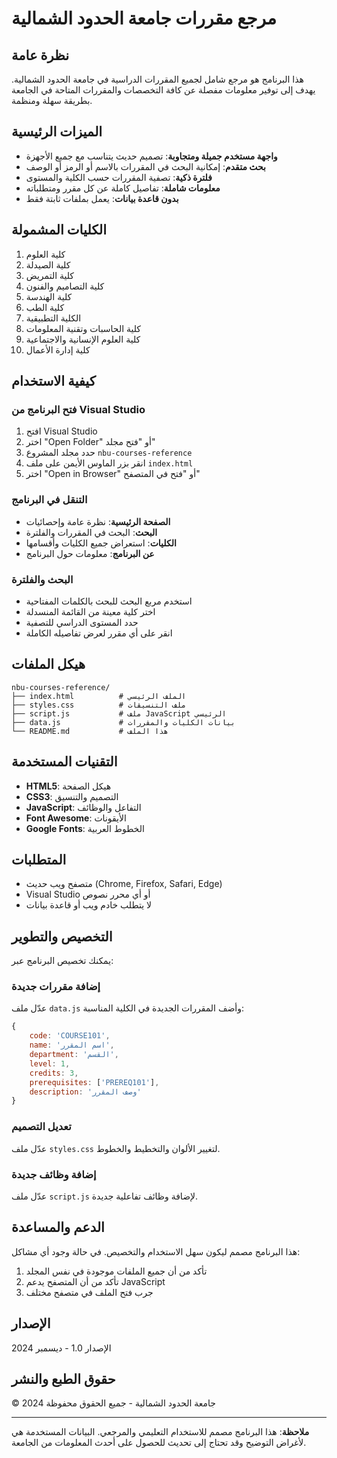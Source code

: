 # مرجع مقررات جامعة الحدود الشمالية

## نظرة عامة
هذا البرنامج هو مرجع شامل لجميع المقررات الدراسية في جامعة الحدود الشمالية. يهدف إلى توفير معلومات مفصلة عن كافة التخصصات والمقررات المتاحة في الجامعة بطريقة سهلة ومنظمة.

## الميزات الرئيسية
- **واجهة مستخدم جميلة ومتجاوبة**: تصميم حديث يتناسب مع جميع الأجهزة
- **بحث متقدم**: إمكانية البحث في المقررات بالاسم أو الرمز أو الوصف
- **فلترة ذكية**: تصفية المقررات حسب الكلية والمستوى
- **معلومات شاملة**: تفاصيل كاملة عن كل مقرر ومتطلباته
- **بدون قاعدة بيانات**: يعمل بملفات ثابتة فقط

## الكليات المشمولة
1. كلية العلوم
2. كلية الصيدلة
3. كلية التمريض
4. كلية التصاميم والفنون
5. كلية الهندسة
6. كلية الطب
7. الكلية التطبيقية
8. كلية الحاسبات وتقنية المعلومات
9. كلية العلوم الإنسانية والاجتماعية
10. كلية إدارة الأعمال

## كيفية الاستخدام

### فتح البرنامج من Visual Studio
1. افتح Visual Studio
2. اختر "Open Folder" أو "فتح مجلد"
3. حدد مجلد المشروع `nbu-courses-reference`
4. انقر بزر الماوس الأيمن على ملف `index.html`
5. اختر "Open in Browser" أو "فتح في المتصفح"

### التنقل في البرنامج
- **الصفحة الرئيسية**: نظرة عامة وإحصائيات
- **البحث**: البحث في المقررات والفلترة
- **الكليات**: استعراض جميع الكليات وأقسامها
- **عن البرنامج**: معلومات حول البرنامج

### البحث والفلترة
- استخدم مربع البحث للبحث بالكلمات المفتاحية
- اختر كلية معينة من القائمة المنسدلة
- حدد المستوى الدراسي للتصفية
- انقر على أي مقرر لعرض تفاصيله الكاملة

## هيكل الملفات
```
nbu-courses-reference/
├── index.html          # الملف الرئيسي
├── styles.css          # ملف التنسيقات
├── script.js           # ملف JavaScript الرئيسي
├── data.js             # بيانات الكليات والمقررات
└── README.md           # هذا الملف
```

## التقنيات المستخدمة
- **HTML5**: هيكل الصفحة
- **CSS3**: التصميم والتنسيق
- **JavaScript**: التفاعل والوظائف
- **Font Awesome**: الأيقونات
- **Google Fonts**: الخطوط العربية

## المتطلبات
- متصفح ويب حديث (Chrome, Firefox, Safari, Edge)
- Visual Studio أو أي محرر نصوص
- لا يتطلب خادم ويب أو قاعدة بيانات

## التخصيص والتطوير
يمكنك تخصيص البرنامج عبر:

### إضافة مقررات جديدة
عدّل ملف `data.js` وأضف المقررات الجديدة في الكلية المناسبة:

```javascript
{
    code: 'COURSE101',
    name: 'اسم المقرر',
    department: 'القسم',
    level: 1,
    credits: 3,
    prerequisites: ['PREREQ101'],
    description: 'وصف المقرر'
}
```

### تعديل التصميم
عدّل ملف `styles.css` لتغيير الألوان والتخطيط والخطوط.

### إضافة وظائف جديدة
عدّل ملف `script.js` لإضافة وظائف تفاعلية جديدة.

## الدعم والمساعدة
هذا البرنامج مصمم ليكون سهل الاستخدام والتخصيص. في حالة وجود أي مشاكل:

1. تأكد من أن جميع الملفات موجودة في نفس المجلد
2. تأكد من أن المتصفح يدعم JavaScript
3. جرب فتح الملف في متصفح مختلف

## الإصدار
الإصدار 1.0 - ديسمبر 2024

## حقوق الطبع والنشر
© 2024 جامعة الحدود الشمالية - جميع الحقوق محفوظة

---

**ملاحظة**: هذا البرنامج مصمم للاستخدام التعليمي والمرجعي. البيانات المستخدمة هي لأغراض التوضيح وقد تحتاج إلى تحديث للحصول على أحدث المعلومات من الجامعة.

